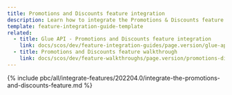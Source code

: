 ```yaml
---
title: Promotions and Discounts feature integration
description: Learn how to integrate the Promotions & Discounts feature into a Spryker project.
template: feature-integration-guide-template
related:
  - title: Glue API - Promotions and Discounts feature integration
    link: docs/scos/dev/feature-integration-guides/page.version/glue-api/glue-api-promotions-and-discounts-feature-integration.html
  - title: Promotions and Discounts feature walkthrough
    link: docs/scos/dev/feature-walkthroughs/page.version/promotions-discounts-feature-walkthrough.html
---
```


{% include pbc/all/integrate-features/202204.0/integrate-the-promotions-and-discounts-feature.md %} <!-- To edit, see /_includes/pbc/all/integrate-features/202204.0/integrate-the-promotions-and-discounts-feature.md -->
